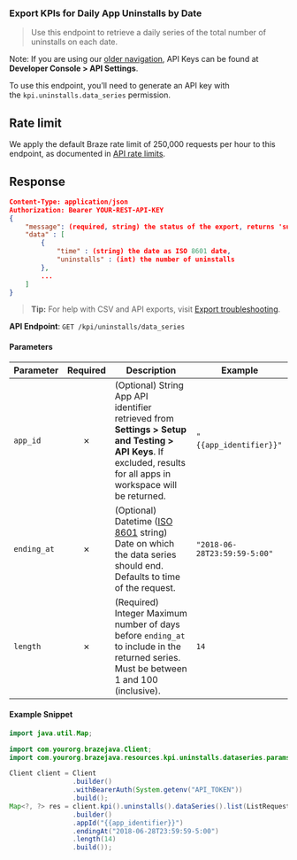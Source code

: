 
### Export KPIs for Daily App Uninstalls by Date <a name="list"></a>

> Use this endpoint to retrieve a daily series of the total number of uninstalls on each date. 
  

Note: If you are using our [older navigation](https://www.braze.com/docs/navigation), API Keys can be found at **Developer Console > API Settings**.

To use this endpoint, you’ll need to generate an API key with the `kpi.uninstalls.data_series` permission.

## Rate limit

We apply the default Braze rate limit of 250,000 requests per hour to this endpoint, as documented in [API rate limits](https://www.braze.com/docs/api/api_limits/).

## Response

``` json
Content-Type: application/json
Authorization: Bearer YOUR-REST-API-KEY
{
    "message": (required, string) the status of the export, returns 'success' when completed without errors,
    "data" : [
        {
            "time" : (string) the date as ISO 8601 date,
            "uninstalls" : (int) the number of uninstalls
        },
        ...
    ]
}

```

> **Tip:** For help with CSV and API exports, visit [Export troubleshooting](https://www.braze.com/docs/user_guide/data_and_analytics/export_braze_data/export_troubleshooting/).

**API Endpoint**: `GET /kpi/uninstalls/data_series`

#### Parameters

| Parameter | Required | Description | Example |
|-----------|:--------:|-------------|--------|
| `app_id` | ✗ | (Optional) String  App API identifier retrieved from **Settings > Setup and Testing > API Keys**. If excluded, results for all apps in workspace will be returned. | `"{{app_identifier}}"` |
| `ending_at` | ✗ | (Optional)  Datetime ([ISO 8601](https://en.wikipedia.org/wiki/ISO_8601) string)  Date on which the data series should end. Defaults to time of the request. | `"2018-06-28T23:59:59-5:00"` |
| `length` | ✗ | (Required) Integer  Maximum number of days before `ending_at` to include in the returned series. Must be between 1 and 100 (inclusive). | `14` |

#### Example Snippet

```java
import java.util.Map;

import com.yourorg.brazejava.Client;
import com.yourorg.brazejava.resources.kpi.uninstalls.dataseries.params.ListRequest;

Client client = Client
                .builder()
                .withBearerAuth(System.getenv("API_TOKEN"))
                .build();
Map<?, ?> res = client.kpi().uninstalls().dataSeries().list(ListRequest
                .builder()
                .appId("{{app_identifier}}")
                .endingAt("2018-06-28T23:59:59-5:00")
                .length(14)
                .build());
```
